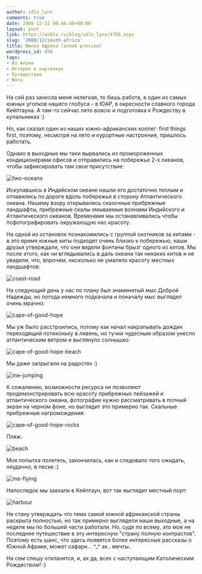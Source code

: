 ```yaml
---
author: idle_lynx
comments: true
date: 2008-12-22 00:46:48+00:00
layout: post
link: https://wobla.ru/blog/idle_lynx/4708.aspx
slug: '2008/12/south-africa'
title: Южная Африка (sneak preview)
wordpress_id: 450
tags:
- Из жизни
- История в картинках
- Путешествие
- Фото
---
```


На сей раз занесла меня нелегкая, то бишь работа, в один из самых южных уголков нашего глобуса - в ЮАР, в окресности славного города Кейптауна. А там-то сейчас лето вовсю и подготовка к Рождеству в купальниках :)

Но, как сказал один из наших южно-африканских коллег: first things first, поэтому, несмотря на лето и курортные настроения, пришлось работать.

Однако в выходные мы таки вырвались из промороженных кондиционерами офисов и отправились на побережье 2-х океанов, чтобы зафиксировать там свое присутствие:

![two-oceans](images/2009/03/two-oceans.jpg)

Искупавшись в Индийском океане нашли его достаточно теплым и отпавились по дороге вдоль побережья в сторону Атлантического океана. Нашему взору открывались сказочные прибрежные ландшафты, прибрежные скалы омываемые волнами Индийского и Атлантического океанов. Временами мы останавливались чтобы пофотографировать окружающую нас красоту.

На одной из остановок познакомились с группой охотников за китами - в это время южные киты подходят очень близко к побережью, наши друзья утверждали, что они видели фонтаны брызг одного из китов. Мы после этого, как ни вглядывались в даль океана так никаких китов и не увидели, что, впрочем, нисколько не умаляло красоту местных ландшафтов:

![coast-road](images/2009/03/coast-road.jpg)

На следующий день у нас по плану был знаменитый мыс Доброй Надежды, но погода немного подкачала и поначалу мыс выглядел очень мрачно:

![cape-of-good-hope](images/2009/03/cape-of-good-hope.jpg)

Мы уж было расстроились, потому как начал накрапывать дождик переходящий потихоньку в ливень, но тучки чудесным образом унесло атлантическим ветром и выглянуло солнышко:

![cape-of-good-hope-beach](images/2009/03/cape-of-good-hope-beach.jpg)

Мы даже запрыгали на радостях :)

![me-jumping](images/2009/03/me-jumping.jpg)

К сожалению, возможности ресурса не позволяют продемонстрировать всю красоту прибрежных пейзажей и атлантического океана, фотографии нужно рассматривать в полный экран на черном фоне, но выглядит это примерно так. Скальные прибрежные нагромождения:

![cape-of-good-hope-rocks](images/2009/03/cape-of-good-hope-rocks.jpg)

Пляж:

![beach](images/2009/03/beach.jpg)

Моя попытка полететь, закончилась, как и следовало того ожидать, неудачно, в песке :)

![me-flying](images/2009/03/me-flying.jpg)

Напоследок мы заехали в Кейптаун, вот так выглядит местный порт:

![harbour](images/2009/03/harbour.jpg)

Не стану утверждать что тема самой южной африканской страны раскрыта полностью, но так примерно выглядели наши выходные, а на неделе мы по большей части работали. Но, судя по всему, это мое не последнее путешествие в эту интересную "страну полную контрастов". Поэтому есть шанс, что здесь появятся более интересные рассказы о Южной Африке, может сафари... ^_^ эх.. мечты..

На сем спешу откланятся, и, ах да, всех с наступающим Католическим Рождеством! :)
